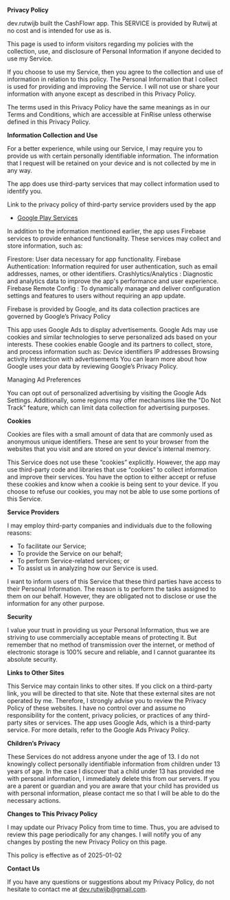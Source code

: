 **Privacy Policy**

dev.rutwijb built the CashFlowr app. This SERVICE is provided by Rutwij at no cost and is intended for use as is.

This page is used to inform visitors regarding my policies with the collection, use, and disclosure of Personal Information if anyone decided to use my Service.

If you choose to use my Service, then you agree to the collection and use of information in relation to this policy. The Personal Information that I collect is used for providing and improving the Service. I will not use or share your information with anyone except as described in this Privacy Policy.

The terms used in this Privacy Policy have the same meanings as in our Terms and Conditions, which are accessible at FinRise unless otherwise defined in this Privacy Policy.

**Information Collection and Use**

For a better experience, while using our Service, I may require you to provide us with certain personally identifiable information. The information that I request will be retained on your device and is not collected by me in any way.

The app does use third-party services that may collect information used to identify you.

Link to the privacy policy of third-party service providers used by the app

*   [Google Play Services](https://www.google.com/policies/privacy/)

In addition to the information mentioned earlier, the app uses Firebase services to provide enhanced functionality. These services may collect and store information, such as:

Firestore: User data necessary for app functionality.
Firebase Authentication: Information required for user authentication, such as email addresses, names, or other identifiers.
Crashlytics/Analytics : Diagnostic and analytics data to improve the app's performance and user experience.
Firebase Remote Config : To dynamically manage and deliver configuration settings and features to users without requiring an app update.

Firebase is provided by Google, and its data collection practices are governed by Google’s Privacy Policy

This app uses Google Ads to display advertisements. Google Ads may use cookies and similar technologies to serve personalized ads based on your interests. These cookies enable Google and its partners to collect, store, and process information such as:
Device identifiers
IP addresses
Browsing activity
Interaction with advertisements
You can learn more about how Google uses your data by reviewing Google’s Privacy Policy.

Managing Ad Preferences

You can opt out of personalized advertising by visiting the Google Ads Settings. Additionally, some regions may offer mechanisms like the "Do Not Track" feature, which can limit data collection for advertising purposes.

**Cookies**

Cookies are files with a small amount of data that are commonly used as anonymous unique identifiers. These are sent to your browser from the websites that you visit and are stored on your device's internal memory.

This Service does not use these “cookies” explicitly. However, the app may use third-party code and libraries that use “cookies” to collect information and improve their services. You have the option to either accept or refuse these cookies and know when a cookie is being sent to your device. If you choose to refuse our cookies, you may not be able to use some portions of this Service.

**Service Providers**

I may employ third-party companies and individuals due to the following reasons:

*   To facilitate our Service;
*   To provide the Service on our behalf;
*   To perform Service-related services; or
*   To assist us in analyzing how our Service is used.

I want to inform users of this Service that these third parties have access to their Personal Information. The reason is to perform the tasks assigned to them on our behalf. However, they are obligated not to disclose or use the information for any other purpose.

**Security**

I value your trust in providing us your Personal Information, thus we are striving to use commercially acceptable means of protecting it. But remember that no method of transmission over the internet, or method of electronic storage is 100% secure and reliable, and I cannot guarantee its absolute security.

**Links to Other Sites**

This Service may contain links to other sites. If you click on a third-party link, you will be directed to that site. Note that these external sites are not operated by me. Therefore, I strongly advise you to review the Privacy Policy of these websites. I have no control over and assume no responsibility for the content, privacy policies, or practices of any third-party sites or services.
The app uses Google Ads, which is a third-party service. For more details, refer to the Google Ads Privacy Policy.

**Children’s Privacy**

These Services do not address anyone under the age of 13. I do not knowingly collect personally identifiable information from children under 13 years of age. In the case I discover that a child under 13 has provided me with personal information, I immediately delete this from our servers. If you are a parent or guardian and you are aware that your child has provided us with personal information, please contact me so that I will be able to do the necessary actions.

**Changes to This Privacy Policy**

I may update our Privacy Policy from time to time. Thus, you are advised to review this page periodically for any changes. I will notify you of any changes by posting the new Privacy Policy on this page.

This policy is effective as of 2025-01-02

**Contact Us**

If you have any questions or suggestions about my Privacy Policy, do not hesitate to contact me at dev.rutwijb@gmail.com.
